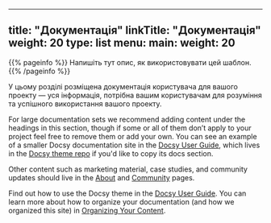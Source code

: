 
---
title: "Документація"
linkTitle: "Документація"
weight: 20
type: list
menu:
  main:
    weight: 20
---

{{% pageinfo %}}
Напишіть тут опис, як використовувати цей шаблон.
{{% /pageinfo %}}


У цьому розділі розміщена документація користувача для вашого проекту — уся інформація, потрібна вашим користувачам для розуміння та успішного використання вашого проекту.

For large documentation sets we recommend adding content under the headings in this section, though if some or all of them don’t apply to your project feel free to remove them or add your own. You can see an example of a smaller Docsy documentation site in the [Docsy User Guide](https://docsy.dev/docs/), which lives in the [Docsy theme repo](https://github.com/google/docsy/tree/master/userguide) if you'd like to copy its docs section. 

Other content such as marketing material, case studies, and community updates should live in the [About](/about/) and [Community](/community/) pages.

Find out how to use the Docsy theme in the [Docsy User Guide](https://docsy.dev/docs/). You can learn more about how to organize your documentation (and how we organized this site) in [Organizing Your Content](https://docsy.dev/docs/best-practices/organizing-content/).



